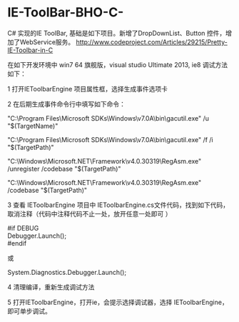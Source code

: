 # IE-ToolBar-BHO-C-
C# 实现的IE ToolBar, 
基础是如下项目。新增了DropDownList、Button 控件，增加了WebService服务。
http://www.codeproject.com/Articles/29215/Pretty-IE-Toolbar-in-C

在如下开发环境中
win7 64 旗舰版，visual studio Ultimate 2013, ie8
调试方法如下：

1 打开IEToolbarEngine 项目属性框，选择生成事件选项卡

2 在后期生成事件命令行中填写如下命令：

"C:\Program Files\Microsoft SDKs\Windows\v7.0A\bin\gacutil.exe" /u "$(TargetName)"

"C:\Program Files\Microsoft SDKs\Windows\v7.0A\bin\gacutil.exe" /f /i "$(TargetPath)"

"C:\Windows\Microsoft.NET\Framework\v4.0.30319\RegAsm.exe" /unregister /codebase "$(TargetPath)"

"C:\Windows\Microsoft.NET\Framework\v4.0.30319\RegAsm.exe" /codebase "$(TargetPath)"

3 查看 IEToolbarEngine 项目中 IEToolbarEngine.cs文件代码，找到如下代码，取消注释（代码中注释代码不止一处，放开任意一处即可 ）

\#if DEBUG<br />    Debugger.Launch();<br />
\#endif

或

System.Diagnostics.Debugger.Launch();

4 清理编译，重新生成调试方法

5 打开IEToolbarEngine，打开ie，会提示选择调试器，选择 IEToolbarEngine，即可单步调试。
